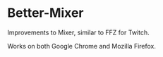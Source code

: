# Better-Mixer
Improvements to Mixer, similar to FFZ for Twitch.


Works on both Google Chrome and Mozilla Firefox.
